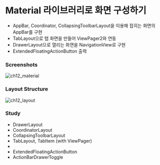 # Material 라이브러리로 화면 구성하기
* AppBar, Coordinator, CollapsingToolbarLayout을 이용해 접히는 화면의 AppBar를 구현
* TabLayout으로 탭 화면을 만들어 ViewPager2와 연동
* DrawerLayout으로 열리는 화면을 NavigationView로 구현
* ExtendedFloatingActionButton 출력


### Screenshots
![ch12_material](https://user-images.githubusercontent.com/86085387/149470972-5adbeeb5-cc17-4b64-8d63-471729d49b84.gif)


### Layout Structure
![ch12_layout](https://user-images.githubusercontent.com/86085387/149470228-8ce4b6b5-d1dd-425e-8d3f-8152e912f1b7.jpg)

### Study
* DrawerLayout
* CoordinatorLayout
* CollapsingToolbarLayout
* TabLayout, TabItem (with ViewPager)
* 
* ExtendedFloatingActionButton
* ActionBarDrawerToggle
